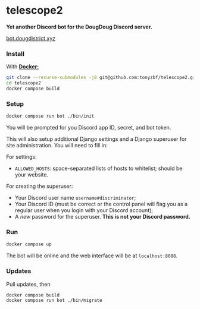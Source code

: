 # telescope2

**Yet another Discord bot for the DougDoug Discord server.**

[bot.dougdistrict.xyz](https://bot.dougdistrict.xyz)

### Install

With [**Docker:**](https://www.docker.com/products/docker-desktop)

```sh
git clone --recurse-submodules -j8 git@github.com:tonyzbf/telescope2.git
cd telescope2
docker compose build
```

### Setup

```sh
docker compose run bot ./bin/init
```

You will be prompted for you Discord app ID, secret, and bot token.

This will also setup additional Django settings and a Django superuser for site administration.
You will need to fill in:

For settings:

- `ALLOWED_HOSTS`: space-separated lists of hosts to whitelist; should be your website.

For creating the superuser:

- Your Discord user name `username#discriminator`;
- Your Discord ID (must be correct or the control panel will flag you as a regular user when you login with your Discord account);
- A _new_ password for the superuser. **This is not your Discord password.**

### Run

```sh
docker compose up
```

The bot will be online and the web interface will be at `localhost:8088`.

### Updates

Pull updates, then

```sh
docker compose build
docker compose run bot ./bin/migrate
```